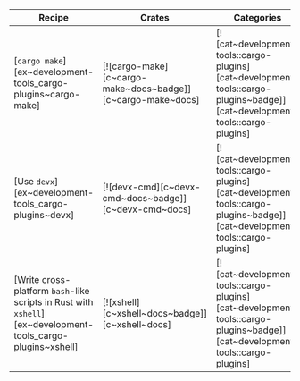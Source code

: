 | Recipe | Crates | Categories |
|--------|--------|------------|
| [`cargo make`][ex~development-tools_cargo-plugins~cargo-make] | [![cargo-make][c~cargo-make~docs~badge]][c~cargo-make~docs] | [![cat~development-tools::cargo-plugins][cat~development-tools::cargo-plugins~badge]][cat~development-tools::cargo-plugins] |
| [Use `devx`][ex~development-tools_cargo-plugins~devx] | [![devx-cmd][c~devx-cmd~docs~badge]][c~devx-cmd~docs] | [![cat~development-tools::cargo-plugins][cat~development-tools::cargo-plugins~badge]][cat~development-tools::cargo-plugins] |
| [Write cross-platform `bash`-like scripts in Rust with `xshell`][ex~development-tools_cargo-plugins~xshell] | [![xshell][c~xshell~docs~badge]][c~xshell~docs] | [![cat~development-tools::cargo-plugins][cat~development-tools::cargo-plugins~badge]][cat~development-tools::cargo-plugins] |
